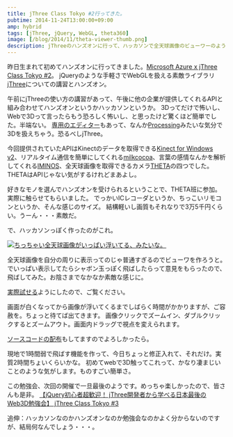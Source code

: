```yaml
---
title: jThree Class Tokyo #2行ってきた。
pubtime: 2014-11-24T13:00:00+09:00
amp: hybrid
tags: [jThree, jQuery, WebGL, theta360]
image: [/blog/2014/11/theta-viewer-thumb.png]
description: jThreeのハンズオンに行って、ハッカソンで全天球画像のビューワーのようなものを作りました。かなり簡単に出来て、とても良い感じ。
---
```


昨日生まれて初めてハンズオンに行ってきました。[Microsoft Azure x jThree Class Tokyo #2](https://atnd.org/events/58240)。
jQueryのような手軽さでWebGLを扱える素敵ライブラリ[jThree](http://jthree.jp)についての講習とハンズオン。

午前にjThreeの使い方の講習があって、午後に他の企業が提供してくれるAPIと組み合わせてハンズオンというかハッカソンというか。
3Dってだけで怖いし、Webで3Dって言ったらもう恐ろしく怖いし、と思ったけど驚くほど簡単でした。半端ない。
[専用のエディター](http://editor.jthree.jp/)もあって、なんか[Processing](https://www.processing.org/)みたいな気分で3Dを扱えちゃう。恐るべしjThree。

今回提供されていたAPIはKinectのデータを取得できる[Kinect for Windows v2](http://www.microsoftstore.com/store/msjp/ja_JP/pdp/Kinect-for-Windows-v2-%E3%82%BB%E3%83%B3%E3%82%B5%E3%83%BC-%E3%82%AA%E3%83%BC%E3%83%97%E3%83%B3-%E3%83%99%E3%83%BC%E3%82%BF/productID.298959900)、リアルタイム通信を簡単にしてくれる[milkcocoa](https://mlkcca.com/)、言葉の感情なんかを解析してくれる[IMINOS](https://lr.capio.jp/services/webapis/)、全天球画像を取得できるカメラ[THETA](https://theta360.com/ja/)の四つでした。THETAはAPIじゃない気がするけれどまあよし。

好きなモノを選んでハンズオンを受けられるということで、THETA班に参加。実際に触らせてもらいました。
でっかいICレコーダというか、ちっこいリモコンというか、そんな感じのサイズ。
結構軽いし画質もそれなりで3万5千円くらい。うーん・・・素敵だ。

で、ハッカソンっぽく作ったのがこれ。

[![ちっちゃい全天球画像がいっぱい浮いてる、みたいな。](/blog/2014/11/theta-viewer-thumb.png "1139x859")](https://theta-viewer.netlify.com/)

全天球画像を自分の周りに表示ってのじゃ普通すぎるのでビューワを作ろうと。
でいっぱい表示してたらシャボン玉っぽく飛ばしたらって意見をもらったので、飛ばしてみた。お陰さまでなかなか素敵な感じに。

[実際試せる](https://theta-viewer.netlify.com/)ようにしたので、ご覧ください。

画面が白くなってから画像が浮いてくるまでしばらく時間がかかりますが、ご容赦を。ちょっと待てば出てきます。
画像クリックでズームイン、ダブルクリックするとズームアウト。画面内ドラッグで視点を変えられます。

[ソースコードの配布](/blog/2014/11/theta-viewer.tar.bz2)もしてますのでよろしかったら。

現地で1時間弱で飛ばす機能を作って、今日ちょっと修正入れて、それだけ。実質2時間ちょいくらいかな。
初めてwebで3D触ってこれって、かなり凄まじいことのような気がします。ものすごい簡単さ。

この勉強会、次回の開催で一旦最後のようです。めっちゃ楽しかったので、皆さんも是非。
[【jQuery初心者超歓迎！ jThree開発者から学べる日本最後のWeb3D勉強会】 jThree Class Tokyo #3](https://atnd.org/events/59294)


追伸：ハッカソンなのかハンズオンなのか勉強会なのかよく分からないのですが、結局何なんでしょう・・・。
